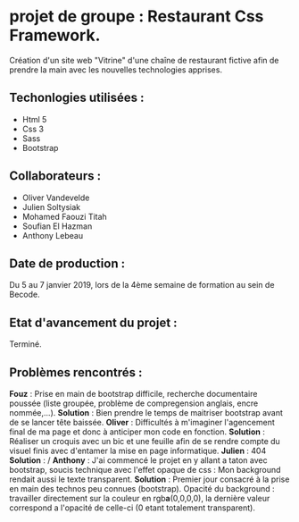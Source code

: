 # projet de groupe : Restaurant Css Framework.

Création d'un site web "Vitrine" d'une chaîne de restaurant fictive afin de prendre la main avec les nouvelles technologies apprises.

## Techonlogies utilisées :

* Html 5
* Css 3
* Sass
* Bootstrap

## Collaborateurs :

* Oliver Vandevelde
* Julien Soltysiak
* Mohamed Faouzi Titah
* Soufian El Hazman
* Anthony Lebeau

## Date de production :

Du 5 au 7 janvier 2019, lors de la 4ème semaine de formation au sein de Becode.

## Etat d'avancement du projet :

Terminé.

## Problèmes rencontrés :

**Fouz** : Prise en main de bootstrap difficile, recherche documentaire poussée (liste groupée, problème de compregension anglais, encre  nommée,...).
**Solution** : Bien prendre le temps de maitriser bootstrap avant de se lancer tête baissée.
**Oliver** : Difficultés à m'imaginer l'agencement final de ma page et donc à anticiper mon code en fonction.
**Solution** : Réaliser un croquis avec un bic et une feuille afin de se rendre compte du visuel finis avec d'entamer la mise en page informatique.
**Julien** : 404
**Solution** : /
**Anthony** : J'ai commencé le projet en y allant a taton avec bootstrap, soucis technique avec l'effet opaque de css : Mon background rendait aussi le texte transparent.
**Solution** : Premier jour consacré à la prise en main des technos peu connues (bootstrap). Opacité du background : travailler directement sur la couleur en rgb**a**(0,0,0,0), la dernière valeur correspond a l'opacité de celle-ci (0 etant totalement transparent).





